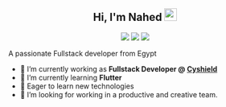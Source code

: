 <p align="center">
 <h2 align="center">Hi, I'm Nahed <img src="https://media.giphy.com/media/hvRJCLFzcasrR4ia7z/giphy.gif" width="25px"></h2>
 <p align="center">
    <a href="https://www.linkedin.com/in/nahed-samir-20a73abb/" target="_blank"><img src="https://img.shields.io/badge/linkedin-%230177B5?style=flat&logo=linkedin&logoColor=white"/></a>
    <a href="mailto:eng.nahed94@gmail.com" target="_blank"><img src="https://img.shields.io/badge/gmail-%23FF0000?style=flat&logo=gmail&logoColor=white"/></a>
    <a href="https://www.facebook.com/bfgfci21" target="_blank"><img src="https://img.shields.io/badge/facebook-%234267b2?style=flat&logo=facebook&logoColor=white"/></a>
  </p>
</p>
<p align="left">
  <p align="left">A passionate Fullstack developer from Egypt</p>
</p>

- 🔭 I’m currently working as **Fullstack Developer @ <a href="https://cyshield.com/">Cyshield</a>**
- 🌱 I’m currently learning **Flutter**
- 👯 Eager to learn new technologies
- 🤔 I’m looking for working in a productive and creative team.
